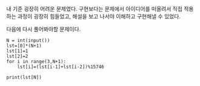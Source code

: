 내 기준 굉장히 어려운 문제였다.
구현보다는 문제에서 아이디어를 떠올려서 직접 적용하는 과정이 굉장히 힘들었고, 해설을 보고 나서야 이해하고 구현해낼 수 있었다.

다음에 다시 풀어봐야할 문제이다.

```
N = int(input())
lst=[0]*(N+1)
lst[1]=1
lst[2]=2
for i in range(3,N+1):
    lst[i]=(lst[i-1]+lst[i-2])%15746
    
print(lst[N])
```